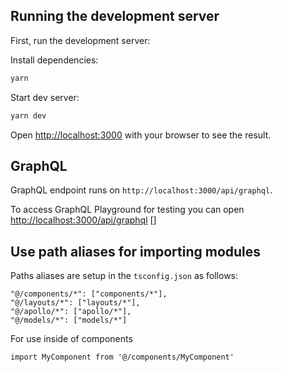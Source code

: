 ## Running the development server

First, run the development server:

Install dependencies:

```bash
yarn
```

Start dev server:

```bash
yarn dev
```

Open [http://localhost:3000](http://localhost:3000) with your browser to see the result.

## GraphQL

GraphQL endpoint runs on `http://localhost:3000/api/graphql`.

To access GraphQL Playground for testing you can open [http://localhost:3000/api/graphql](http://localhost:3000/api/graphql) []

## Use path aliases for importing modules

Paths aliases are setup in the `tsconfig.json` as follows:

```
"@/components/*": ["components/*"],
"@/layouts/*": ["layouts/*"],
"@/apollo/*": ["apollo/*"],
"@/models/*": ["models/*"]
```

For use inside of components

```
import MyComponent from '@/components/MyComponent'
```
